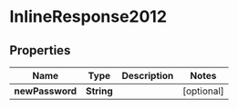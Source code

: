 
# InlineResponse2012

## Properties
Name | Type | Description | Notes
------------ | ------------- | ------------- | -------------
**newPassword** | **String** |  |  [optional]



